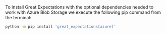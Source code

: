 To install Great Expectations with the optional dependencies needed to work with Azure Blob Storage we execute the following pip command from the terminal:

```bash title="Terminal input"
python -m pip install 'great_expectations[azure]'
```
